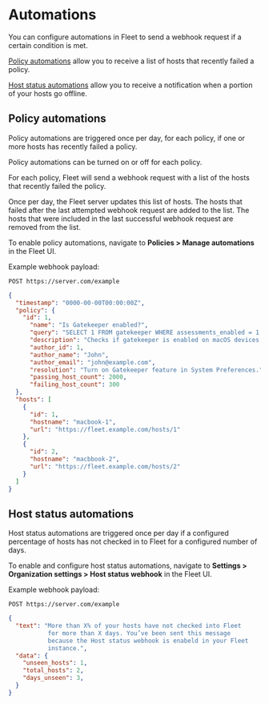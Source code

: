 # Automations

You can configure automations in Fleet to send a webhook request if a certain condition is met.

[Policy automations](#policy-automations) allow you to receive a list of hosts that recently failed a policy.

[Host status automations](#host-status-automations) allow you to receive a notification when a portion of your hosts go offline.

## Policy automations

Policy automations are triggered once per day, for each policy, if one or more hosts has recently
failed a policy.

Policy automations can be turned on or off for each policy.

For each policy, Fleet will send a webhook request with a list of the hosts that recently failed the
policy. 

Once per day, the Fleet server updates this list of hosts. The hosts that failed after the last
attempted webhook request are added to the list. The hosts that were included in the last successful
webhook request are removed from the list.

To enable policy automations, navigate to **Policies > Manage automations** in the Fleet UI.

Example webhook payload:

```
POST https://server.com/example
```

```json
{
  "timestamp": "0000-00-00T00:00:00Z",
  "policy": {
    "id": 1,
      "name": "Is Gatekeeper enabled?",
      "query": "SELECT 1 FROM gatekeeper WHERE assessments_enabled = 1;",
      "description": "Checks if gatekeeper is enabled on macOS devices.",
      "author_id": 1,
      "author_name": "John",
      "author_email": "john@example.com",
      "resolution": "Turn on Gatekeeper feature in System Preferences.",
      "passing_host_count": 2000,
      "failing_host_count": 300
  },
  "hosts": [
    {
      "id": 1,
      "hostname": "macbook-1",
      "url": "https://fleet.example.com/hosts/1"
    },
    {
      "id": 2,
      "hostname": "macbbook-2",
      "url": "https://fleet.example.com/hosts/2"
    }
  ]
}
```

## Host status automations

Host status automations are triggered once per day if a configured percentage of hosts has not
checked in to Fleet for a configured number of days.

To enable and configure host status automations, navigate to **Settings > Organization settings > Host
status webhook** in the Fleet UI.

Example webhook payload:

```
POST https://server.com/example
```

```json
{
  "text": "More than X% of your hosts have not checked into Fleet           
           for more than X days. You’ve been sent this message  
           because the Host status webhook is enabeld in your Fleet 
           instance.",
  "data": {
    "unseen_hosts": 1,
    "total_hosts": 2,
    "days_unseen": 3,
  }
}
```
